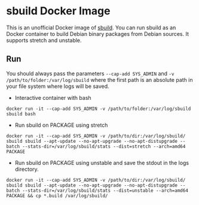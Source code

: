 # sbuild Docker Image

This is an unofficial Docker image of
[sbuild](https://tracker.debian.org/pkg/sbuild).
You can run sbuild as an Docker container to build Debian binary packages
from Debian sources. It supports stretch and unstable.

Run
---
You should always pass the parameters `--cap-add SYS_ADMIN` and
`-v /path/to/folder:/var/log/sbuild` where the first path is an absolute path
in your file system where logs will be saved.

* Interactive container with bash

```
docker run -it --cap-add SYS_ADMIN -v /path/to/folder:/var/log/sbuild sbuild bash
```

* Run sbuild on PACKAGE using stretch

```
docker run -it --cap-add SYS_ADMIN -v /path/to/dir:/var/log/sbuild/ sbuild sbuild --apt-update --no-apt-upgrade --no-apt-distupgrade --batch --stats-dir=/var/log/sbuild/stats --dist=stretch --arch=amd64 PACKAGE
```

* Run sbuild on PACKAGE using unstable and save the stdout in the logs
directory.

```
docker run -it --cap-add SYS_ADMIN -v /path/to/dir:/var/log/sbuild/ sbuild sbuild --apt-update --no-apt-upgrade --no-apt-distupgrade --batch --stats-dir=/var/log/sbuild/stats --dist=unstable --arch=amd64 PACKAGE && cp *.build /var/log/sbuild/
```
